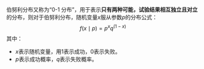 伯努利分布又称为“0-1 分布”，用于表示**只有两种可能，试验结果相互独立且对立**的分布，则对于伯努利分布，随机变量$x$服从参数$p$的分布公式：
$$
f(x \mid p) = p^x q^{(1-x)}
$$
其中：
- $x$表示随机变量，用1表示成功，0表示失败。
- $p$表示成功概率，$q$表示失败概率。
